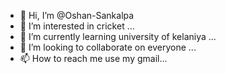 - 👋 Hi, I’m @Oshan-Sankalpa
- 👀 I’m interested in cricket ...
- 🌱 I’m currently learning university of kelaniya ...
- 💞️ I’m looking to collaborate on everyone  ...
- 📫 How to reach me use my gmail...

<!---
Oshan-Sankalpa/Oshan-Sankalpa is a ✨ special ✨ repository because its `README.md` (this file) appears on your GitHub profile.
You can click the Preview link to take a look at your changes.
--->
